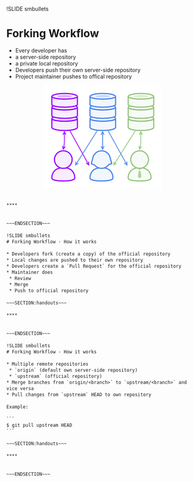 !SLIDE smbullets
# Forking Workflow

* Every developer has
 * a server-side repository
 * a private local repository
* Developers push their own server-side repository
* Project maintainer pushes to offical repository

<center><img src="../../_images/workflows/git_forking_workflow_01.png" alt="Forking Workflow"/></center>

~~~SECTION:handouts~~~

****


~~~ENDSECTION~~~

!SLIDE smbullets
# Forking Workflow - How it works

* Developers fork (create a copy) of the official repository
* Local changes are pushed to their own repository
* Developers create a `Pull Request` for the official repository
* Maintainer does
 * Review
 * Merge
 * Push to official repository

~~~SECTION:handouts~~~

****


~~~ENDSECTION~~~

!SLIDE smbullets
# Forking Workflow - How it works

* Multiple remote repositories
 * `origin` (default own server-side repository)
 * `upstream` (official repository)
* Merge branches from `origin/<branch>` to `upstream/<branch>` and vice versa
* Pull changes from `upstream` HEAD to own repository

Example:

```
$ git pull upstream HEAD
```

~~~SECTION:handouts~~~

****


~~~ENDSECTION~~~




